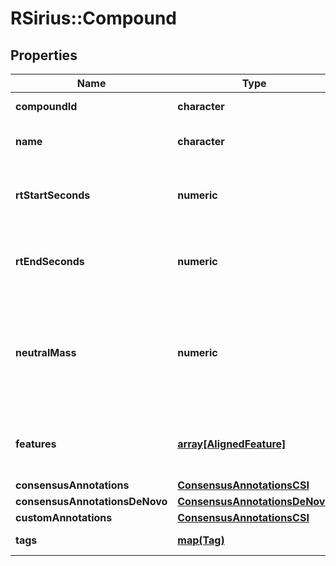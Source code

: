 # RSirius::Compound


## Properties
Name | Type | Description | Notes
------------ | ------------- | ------------- | -------------
**compoundId** | **character** | uid of this compound Entity | [optional] 
**name** | **character** | Some (optional) human-readable name | [optional] 
**rtStartSeconds** | **numeric** | The merged/consensus retention time start (earliest rt) of this compound | [optional] 
**rtEndSeconds** | **numeric** | The merged/consensus retention time end (latest rt) of this compound | [optional] 
**neutralMass** | **numeric** | Neutral mass of this compound. Ion masse minus the mass of the assigned adduct of each feature of  this compound should result in the same neutral mass | [optional] 
**features** | [**array[AlignedFeature]**](AlignedFeature.md) | List of aligned features (adducts) that belong to the same (this) compound | [optional] 
**consensusAnnotations** | [**ConsensusAnnotationsCSI**](ConsensusAnnotationsCSI.md) |  | [optional] 
**consensusAnnotationsDeNovo** | [**ConsensusAnnotationsDeNovo**](ConsensusAnnotationsDeNovo.md) |  | [optional] 
**customAnnotations** | [**ConsensusAnnotationsCSI**](ConsensusAnnotationsCSI.md) |  | [optional] 
**tags** | [**map(Tag)**](Tag.md) | Key: tagName, value: tag | [optional] 


